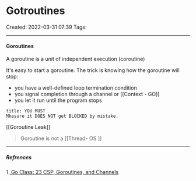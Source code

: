 # Gotroutines
Created: 2022-03-31 07:39
Tags: 
____
#### Goroutines

A goroutine is a unit of independent execution (coroutine)

It's easy to start a goroutine.
The trick is knowing how the goroutine will stop:
- you have a well-defined loop termination condition
- you signal completion through a channel or [[Context - GO]]
- you let it run until the program stops

```ad-danger 
title: YOU MUST
Mkesure it DOES NOT get BLOCKED by mistake.
```
[[Goroutine Leak]]


> Goroutine is not a [[Thread- OS ]]




_____
##### Refrences
1.[ Go Class: 23 CSP, Goroutines, and Channels](https://www.youtube.com/watch?v=zJd7Dvg3XCk)

